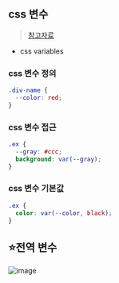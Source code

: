 ## css 변수
> [참고자료](https://www.daleseo.com/css-variables/)
- css variables
### css 변수 정의
```css
.div-name {
  --color: red;
}
```
### css 변수 접근
```css
.ex {
  --gray: #ccc;
  background: var(--gray);
}
```
### css 변수 기본값
```css
.ex {
  color: var(--color, black);
}
```
## ⭐전역 변수
![image](https://github.com/hyunolike/info-docs/assets/61215550/360d2574-3529-48be-8929-48f2c10c2fe5)


